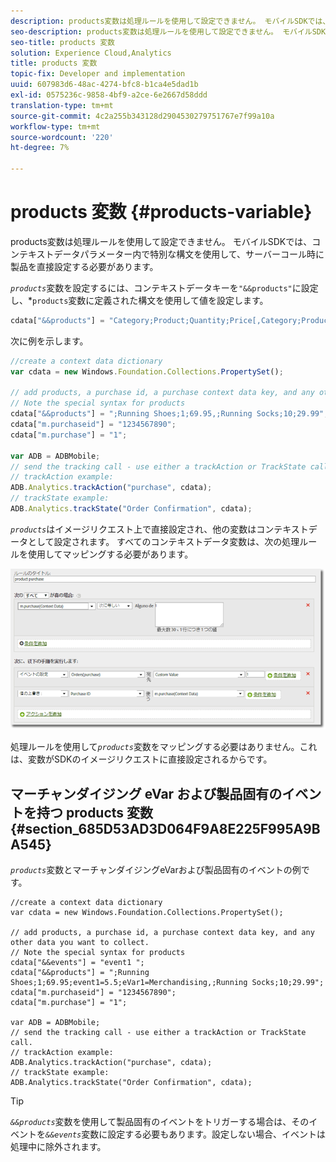 ```yaml
---
description: products変数は処理ルールを使用して設定できません。 モバイルSDKでは、コンテキストデータパラメーター内で特別な構文を使用して、サーバーコール時に製品を直接設定する必要があります。
seo-description: products変数は処理ルールを使用して設定できません。 モバイルSDKでは、コンテキストデータパラメーター内で特別な構文を使用して、サーバーコール時に製品を直接設定する必要があります。
seo-title: products 変数
solution: Experience Cloud,Analytics
title: products 変数
topic-fix: Developer and implementation
uuid: 607983d6-48ac-4274-bfc8-b1ca4e5dad1b
exl-id: 0575236c-9858-4bf9-a2ce-6e2667d58ddd
translation-type: tm+mt
source-git-commit: 4c2a255b343128d2904530279751767e7f99a10a
workflow-type: tm+mt
source-wordcount: '220'
ht-degree: 7%

---
```


# products 変数 {#products-variable}

products変数は処理ルールを使用して設定できません。 モバイルSDKでは、コンテキストデータパラメーター内で特別な構文を使用して、サーバーコール時に製品を直接設定する必要があります。

*`products`*&#x200B;変数を設定するには、コンテキストデータキーを`"&&products"`に設定し、*`products`変数に定義された構文を使用して値を設定します。

```js
cdata["&&products"] = "Category;Product;Quantity;Price[,Category;Product;Quantity;Price]";
```

次に例を示します。

```js
//create a context data dictionary 
var cdata = new Windows.Foundation.Collections.PropertySet(); 
 
// add products, a purchase id, a purchase context data key, and any other data you want to collect. 
// Note the special syntax for products 
cdata["&&products"] = ";Running Shoes;1;69.95,;Running Socks;10;29.99"; 
cdata["m.purchaseid"] = "1234567890"; 
cdata["m.purchase"] = "1"; 
 
var ADB = ADBMobile; 
// send the tracking call - use either a trackAction or TrackState call. 
// trackAction example: 
ADB.Analytics.trackAction("purchase", cdata); 
// trackState example: 
ADB.Analytics.trackState("Order Confirmation", cdata);
```

*`products`*&#x200B;はイメージリクエスト上で直接設定され、他の変数はコンテキストデータとして設定されます。 すべてのコンテキストデータ変数は、次の処理ルールを使用してマッピングする必要があります。

![](assets/products-procrules.png)

処理ルールを使用して&#x200B;*`products`*&#x200B;変数をマッピングする必要はありません。これは、変数がSDKのイメージリクエストに直接設定されるからです。

## マーチャンダイジング eVar および製品固有のイベントを持つ products 変数 {#section_685D53AD3D064F9A8E225F995A9BA545}

*`products`*&#x200B;変数とマーチャンダイジングeVarおよび製品固有のイベントの例です。

```
//create a context data dictionary 
var cdata = new Windows.Foundation.Collections.PropertySet(); 
  
// add products, a purchase id, a purchase context data key, and any other data you want to collect. 
// Note the special syntax for products 
cdata["&&events"] = "event1 "; 
cdata["&&products"] = ";Running Shoes;1;69.95;event1=5.5;eVar1=Merchandising,;Running Socks;10;29.99"; 
cdata["m.purchaseid"] = "1234567890"; 
cdata["m.purchase"] = "1"; 
  
var ADB = ADBMobile; 
// send the tracking call - use either a trackAction or TrackState call. 
// trackAction example: 
ADB.Analytics.trackAction("purchase", cdata); 
// trackState example: 
ADB.Analytics.trackState("Order Confirmation", cdata);
```

>[!TIP]
>
>*`&&products`*&#x200B;変数を使用して製品固有のイベントをトリガーする場合は、そのイベントを&#x200B;*`&&events`*&#x200B;変数に設定する必要もあります。設定しない場合、イベントは処理中に除外されます。
